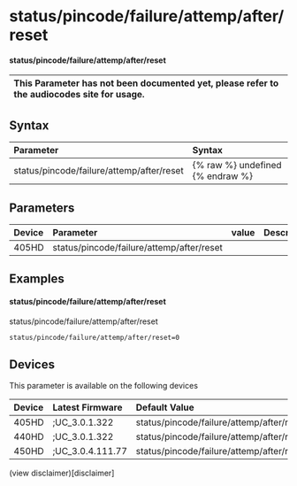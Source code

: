 ﻿---
description: status/pincode/failure/attemp/after/reset
search:
    keywords: ['status','pincode','failure','attemp','after','reset']
---

# status/pincode/failure/attemp/after/reset

#### status/pincode/failure/attemp/after/reset


| This Parameter has not been documented yet, please refer to the audiocodes site for usage.  |
| :--- |

## Syntax
| Parameter | Syntax |
| :--- | :--- |
|status/pincode/failure/attemp/after/reset | {% raw %} undefined {% endraw %} |

## Parameters
|Device|Parameter|value|Description|
|:---|:---|:---|:---|
| 405HD | status/pincode/failure/attemp/after/reset |  |  |

## Examples
#### status/pincode/failure/attemp/after/reset

status/pincode/failure/attemp/after/reset

```
status/pincode/failure/attemp/after/reset=0
```

## Devices
This parameter is available on the following devices

| Device | Latest Firmware | Default Value |
|:---|:---|:---|
| 405HD | ;UC_3.0.1.322 | status/pincode/failure/attemp/after/reset=0 
| 440HD | ;UC_3.0.1.322 | status/pincode/failure/attemp/after/reset=0 
| 450HD | ;UC_3.0.4.111.77 | status/pincode/failure/attemp/after/reset=0 

(view disclaimer)[disclaimer]
